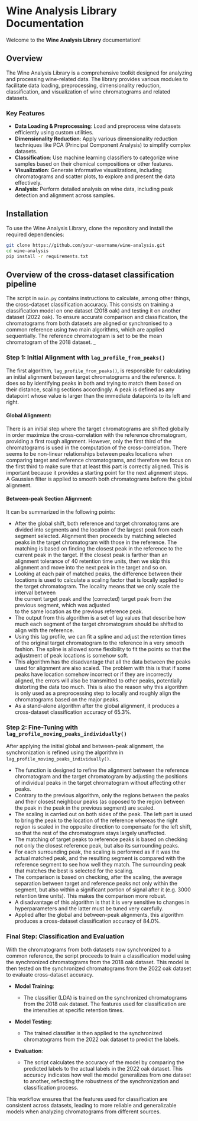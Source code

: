 # Wine Analysis Library Documentation

Welcome to the **Wine Analysis Library** documentation!

## Overview

The Wine Analysis Library is a comprehensive toolkit designed for analyzing and processing wine-related data. The library provides various modules to facilitate data loading, preprocessing, dimensionality reduction, classification, and visualization of wine chromatograms and related datasets.

### Key Features

- **Data Loading & Preprocessing**: Load and preprocess wine datasets efficiently using custom utilities.
- **Dimensionality Reduction**: Apply various dimensionality reduction techniques like PCA (Principal Component Analysis) to simplify complex datasets.
- **Classification**: Use machine learning classifiers to categorize wine samples based on their chemical compositions or other features.
- **Visualization**: Generate informative visualizations, including chromatograms and scatter plots, to explore and present the data effectively.
- **Analysis**: Perform detailed analysis on wine data, including peak detection and alignment across samples.

## Installation

To use the Wine Analysis Library, clone the repository and install the required dependencies:

```bash
git clone https://github.com/your-username/wine-analysis.git
cd wine-analysis
pip install -r requirements.txt
```


## Overview of the cross-dataset classification pipeline 

The script in `main.py` contains instructions to calculate, among other things, the cross-dataset classification accuracy. 
This consists on training a classification model on one dataset (2018 oak) and testing it on another dataset (2022 oak). 
To ensure accurate comparison and classification, the chromatograms from both datasets are aligned or synchronised to a
common reference using two main algorithms, which are applied sequentially. The reference chromatogram is set to be the
mean chromatogram of the 2018 dataset.
_
### Step 1: Initial Alignment with `lag_profile_from_peaks()`

The first algorithm, `lag_profile_from_peaks()`, is responsible for calculating an initial alignment between target
 chromatograms and the reference. It does so by identifying peaks in both and trying to match them based on their 
distance, scaling sections accordingly. A peak is defined as any datapoint whose value is larger than the immediate 
datapoints to its left and right.
  
#### Global Alignment: 
There is an initial step where the target chromatograms are shifted globally in order maximize the cross-correlation 
with the reference chromatogram, providing a first rough alignment.  However, only the first third of the chromatograms 
is used in the computation of the cross-correlation. There seems to be non-linear relationships between peaks locations 
when comparing target and  reference chromatograms, and therefore  we focus on the first third to make sure 
that at least this part is correctly aligned. This is important because it provides a starting point for the 
next alignment steps. A Gaussian filter is applied to smooth both chromatograms before the global alignment. 

#### Between-peak Section Alignment: 
It can be summarized in the following points:
- After the global shift, both reference and target chromatograms are divided into segments and the location of the 
largest peak from each segment selected. Alignment then proceeds by matching selected peaks in the target chromatogram 
 with those in the reference. The matching is based on finding the closest peak in the reference to the current peak 
 in the target. If the closest peak is farther than an alignment tolerance of 40 retention time units, then we skip this 
 alignment  and move into the next peak in the target and so on. 
- Looking at each pair of matched peaks, the difference between their locations is used to calculate a scaling factor 
that is locally applied to the target chromatogram. The locality means that we only scale the interval between  
the current target peak and the (corrected) target peak from the previous segment, which was adjusted    
to the same location as the previous reference peak. 
- The output from this algorithm is a set of lag values that describe how much each segment of the target chromatogram 
 should be shifted to align with the reference.
- Using this lag profile, we can fit a spline and adjust the retention times of the original target chromatogram to 
  the reference in a very smooth fashion. The spline is allowed some flexibility to fit the points so that the 
  adjustment of peak locations is somehow soft.  
- This algorithm has the disadvantage that all the data between the peaks used for alignment are also scaled. 
  The problem with this is that if some peaks have location somehow incorrect or if they are incorrectly aligned, the 
 errors will also be transmitted to other peaks, potentially distorting the data too much. This is also the reason why 
this algorithm is only used as a preprocessing step to locally and roughly align the chromatograms based on the major peaks.
- As a stand-alone algorithm after the global alignment, it produces a cross-dataset classification accuracy of 65.3%.

### Step 2: Fine-Tuning with `lag_profile_moving_peaks_individually()`

After applying the initial global and between-peak alignment, the synchronization is refined using the algorithm in 
`lag_profile_moving_peaks_individually()`.
 - The function is designed to refine the alignment between the reference chromatogram and the target chromatogram by 
    adjusting the positions of individual peaks in the target chromatogram without affecting other peaks. 
 - Contrary to the previous algorithm, only the regions between the peaks and their closest neighbour peaks (as 
    opposed to the region between the peak in the peak in the previous segment) are scaled. 
 - The scaling is carried out on both sides of the peak. The left part is used to bring the peak to the location of the 
    reference whereas the right region is scaled in the opposite direction to compensate for the left shift, so that the 
  rest of the chromatogram stays largely unaffected.
 - The matching of target peaks to reference peaks is based on checking not only the closest reference peak, but 
 also its surrounding peaks. 
 - For each surrounding peak, the scaling is performed as if it was the actual matched peak, and the resulting segment 
   is compared with the reference segment to see how well they match. The surrounding peak that matches the best is
   selected for the scaling.
 - The comparison is based on checking, after the scaling, the average separation between target and reference peaks 
   not only within the segment, but also within a significant portion of signal after it (e.g. 3000 retention time units). 
   This makes the comparison more robust.
 - A disadvantage of this algorithm is that it is very sensitive to changes in hyperparameters and the latter must be
   tuned very carefully.
 - Applied after the global and between-peak alignments, this algorithm produces a cross-dataset classification accuracy 
   of 84.0%.

### Final Step: Classification and Evaluation

With the chromatograms from both datasets now synchronized to a common reference, the script proceeds to train a 
classification model using the synchronized chromatograms from the 2018 oak dataset. This model is then tested on the 
synchronized chromatograms from the 2022 oak dataset to evaluate cross-dataset accuracy.

- **Model Training**:
  - The classifier (LDA) is trained on the synchronized chromatograms from the 2018 oak dataset. The features used for 
  classification are the intensities at specific retention times.

- **Model Testing**:
  - The trained classifier is then applied to the synchronized chromatograms from the 2022 oak dataset to predict the 
  labels.

- **Evaluation**:
  - The script calculates the accuracy of the model by comparing the predicted labels to the actual labels in the 2022 
  oak dataset. This accuracy indicates how well the model generalizes from one dataset to another, reflecting the 
  robustness of the synchronization and classification process.

This workflow ensures that the features used for classification are consistent across datasets, leading to more reliable
and generalizable models when analyzing chromatograms from different sources.
